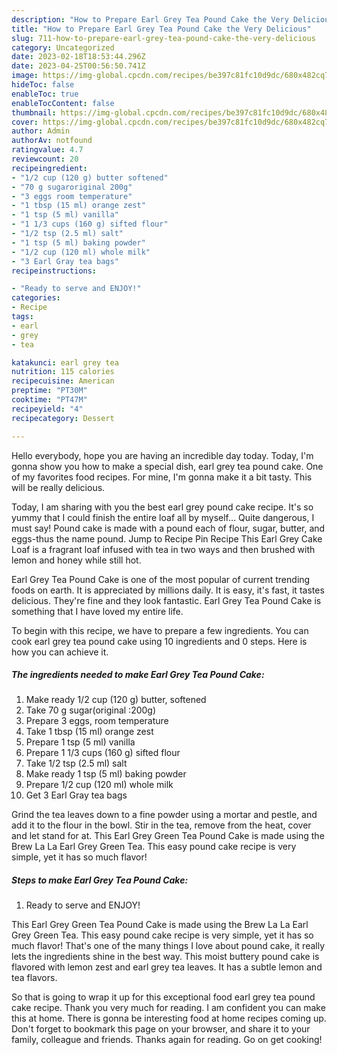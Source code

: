 ```yaml
---
description: "How to Prepare Earl Grey Tea Pound Cake the Very Delicious"
title: "How to Prepare Earl Grey Tea Pound Cake the Very Delicious"
slug: 711-how-to-prepare-earl-grey-tea-pound-cake-the-very-delicious
category: Uncategorized
date: 2023-02-18T18:53:44.296Z
date: 2023-04-25T00:56:50.741Z
image: https://img-global.cpcdn.com/recipes/be397c81fc10d9dc/680x482cq70/earl-grey-tea-pound-cake-recipe-main-photo.jpg
hideToc: false
enableToc: true
enableTocContent: false
thumbnail: https://img-global.cpcdn.com/recipes/be397c81fc10d9dc/680x482cq70/earl-grey-tea-pound-cake-recipe-main-photo.jpg
cover: https://img-global.cpcdn.com/recipes/be397c81fc10d9dc/680x482cq70/earl-grey-tea-pound-cake-recipe-main-photo.jpg
author: Admin
authorAv: notfound
ratingvalue: 4.7
reviewcount: 20
recipeingredient:
- "1/2 cup (120 g) butter softened"
- "70 g sugaroriginal 200g"
- "3 eggs room temperature"
- "1 tbsp (15 ml) orange zest"
- "1 tsp (5 ml) vanilla"
- "1 1/3 cups (160 g) sifted flour"
- "1/2 tsp (2.5 ml) salt"
- "1 tsp (5 ml) baking powder"
- "1/2 cup (120 ml) whole milk"
- "3 Earl Gray tea bags"
recipeinstructions:

- "Ready to serve and ENJOY!"
categories:
- Recipe
tags:
- earl
- grey
- tea

katakunci: earl grey tea 
nutrition: 115 calories
recipecuisine: American
preptime: "PT30M"
cooktime: "PT47M"
recipeyield: "4"
recipecategory: Dessert

---
```



Hello everybody, hope you are having an incredible day today. Today, I'm gonna show you how to make a special dish, earl grey tea pound cake. One of my favorites food recipes. For mine, I'm gonna make it a bit tasty. This will be really delicious.

Today, I am sharing with you the best earl grey pound cake recipe. It&#39;s so yummy that I could finish the entire loaf all by myself… Quite dangerous, I must say! Pound cake is made with a pound each of flour, sugar, butter, and eggs-thus the name pound. Jump to Recipe Pin Recipe This Earl Grey Cake Loaf is a fragrant loaf infused with tea in two ways and then brushed with lemon and honey while still hot.

Earl Grey Tea Pound Cake is one of the most popular of current trending foods on earth. It is appreciated by millions daily. It is easy, it's fast, it tastes delicious. They're fine and they look fantastic. Earl Grey Tea Pound Cake is something that I have loved my entire life.


To begin with this recipe, we have to prepare a few ingredients. You can cook earl grey tea pound cake using 10 ingredients and 0 steps. Here is how you can achieve it.

<!--inarticleads1-->

##### The ingredients needed to make Earl Grey Tea Pound Cake:

1. Make ready 1/2 cup (120 g) butter, softened
1. Take 70 g sugar(original :200g)
1. Prepare 3 eggs, room temperature
1. Take 1 tbsp (15 ml) orange zest
1. Prepare 1 tsp (5 ml) vanilla
1. Prepare 1 1/3 cups (160 g) sifted flour
1. Take 1/2 tsp (2.5 ml) salt
1. Make ready 1 tsp (5 ml) baking powder
1. Prepare 1/2 cup (120 ml) whole milk
1. Get 3 Earl Gray tea bags


Grind the tea leaves down to a fine powder using a mortar and pestle, and add it to the flour in the bowl. Stir in the tea, remove from the heat, cover and let stand for at. This Earl Grey Green Tea Pound Cake is made using the Brew La La Earl Grey Green Tea. This easy pound cake recipe is very simple, yet it has so much flavor! 

<!--inarticleads2-->

##### Steps to make Earl Grey Tea Pound Cake:


1. Ready to serve and ENJOY!

This Earl Grey Green Tea Pound Cake is made using the Brew La La Earl Grey Green Tea. This easy pound cake recipe is very simple, yet it has so much flavor! That&#39;s one of the many things I love about pound cake, it really lets the ingredients shine in the best way. This moist buttery pound cake is flavored with lemon zest and earl grey tea leaves. It has a subtle lemon and tea flavors. 

So that is going to wrap it up for this exceptional food earl grey tea pound cake recipe. Thank you very much for reading. I am confident you can make this at home. There is gonna be interesting food at home recipes coming up. Don't forget to bookmark this page on your browser, and share it to your family, colleague and friends. Thanks again for reading. Go on get cooking!
